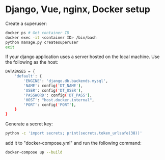 # Django, Vue, nginx, Docker setup

Create a superuser:

```bash
docker ps # Get container ID
docker exec -it <container ID> /bin/bash
python manage.py createsuperuser
exit
```

If your django application uses a server hosted on the local machine. Use the following as the host:

```bash
DATABASES = {
    'default': {
        'ENGINE': 'django.db.backends.mysql',
        'NAME': config('DT_NAME'),
        'USER': config('DT_USER'),
        'PASSWORD': config('DT_PASS'),
        'HOST': "host.docker.internal",
        'PORT': config('PORT'),
    }
}
```

Generate a secret key:
```bash
python -c 'import secrets; print(secrets.token_urlsafe(38))'
```

add it to "docker-compose.yml" and run the following command:

```bash
docker-compose up --build
```
